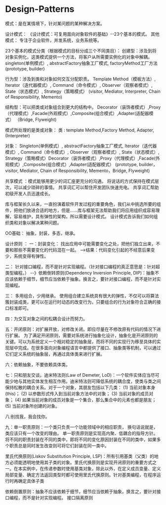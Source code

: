 # Design-Patterns
模式：是在某情境下，针对某问题的某种解决方案。

设计模式：
《设计模式：可复用面向对象软件的基础》--23个基本的模式。
其他模式： 专注于企业软件，并发系统，业务系统等。


23个基本的模式分类（根据模式的目标分成三个不同类目）：
创建型：涉及到将对象实例化，这类模式提供一个方法，将客户从所需要实例化的对象中解耦。
singleton(单例模式）, abstractFactory抽象工厂模式, factoryMethod工厂方法 (prototype, builder)

行为型：涉及到类和对象如何交互分配职责。
Template Method（模板方法）, Iterator（迭代器模式）, Command（命令模式）, Observer（观察者模式）, State（状态模式）, Strategy（策略模式） (visitor, Mediator, Interpreter, Chain of Responsibility, Memento)

结构型：可以把类或对象组合到更大的结构中。
Decorator（装饰者模式）,Proxy（代理模式）,Facade(外观模式）,Composite(组合模式）,Adapter(适配器模式） （Bridge, Flyweight)


模式所处理的是类或对象：
类 :
template Method,Factory Method, Adapter, (Interpreter)

对象：
Singleton(单例模式）, abstractFactory抽象工厂模式,  Iterator（迭代器模式）, Command（命令模式）, Observer（观察者模式）, State（状态模式）, Strategy（策略模式）Decorator（装饰者模式）,Proxy（代理模式）,Facade(外观模式）,Composite(组合模式）,Adapter(适配器模式）  (prototype, builder，visitor, Mediator, Chain of Responsibility, Memento，Bridge, Flyweight)




共享模式
：模式能够用更少的词汇座更充分的沟通。
将说话的方式保持在模式层次，可以减少琐碎的事情。
共享词汇可以帮住开发团队快速充电。
共享词汇帮助初级开发人员迅速成长。


库与框架长久以来，一直扮演着软件开发过程的重要角色，我们从中挑选所要的组件，把他们放进合适的地方，但是……库与框架无法帮助我们将应用组织成容易理解，容易维护，具有弹性的架构，所以需要设计模式。
设计模式告诉我们如何组织类和对象以解决某种问题。


OO基础：
抽象，封装，多态，继承。







设计原则 ：
一：封装变化：
找出应用中可能需要变化之处，把他们独立出来，不要和那些不需要变化的代码混在一起。
-->结果：代码变化引起的不经意后果变少，系统变得有弹性。

二：
针对接口编程，而不是针对实现编程。（针对接口编程的真正意思是：针对超类型编程。）
--》依赖倒转原则(Dependency Inversion  Principle, DIP)：抽象不应该依赖于细节，细节应当依赖于抽象。换言之，要针对接口编程，而不是针对实现编程。

三：
多用组合，少用继承。
使用组合建立系统具有很大的弹性，不仅可以将算法簇封装成类，更可以在运行时动态的改变行为，只要组合的行为对象符合正确的接口标准即可。

四：为交互对象之间的松耦合设计而努力。

五：开闭原则：对扩展开放，对修改关闭。即应尽量在不修改原有代码的情况下进行扩展。
为了满足开闭原则，需要对系统进行抽象化设计，抽象化是开闭原则的关键。可以为系统定义一个相对稳定的抽象层，而将不同的实现行为移至具体的实现层中完成。在很多面向对象编程语言中都提供了接口、抽象类等机制，可以通过它们定义系统的抽象层，再通过具体类来进行扩展。

六：依赖抽象，不要依赖具体类。 


七：只和朋友交谈。迪米特法则(Law of  Demeter, LoD)：一个软件实体应当尽可能少地与其他实体发生相互作用。迪米特法则可降低系统的耦合度，使类与类之间保持松散的耦合关系。对于一个对象，其朋友包括以下几类：
  (1) 当前对象本身(this)；
  (2) 以参数形式传入到当前对象方法中的对象；
  (3) 当前对象的成员对象；
  (4) 如果当前对象的成员对象是一个集合，那么集合中的元素也都是朋友；
  (5) 当前对象所创建的对象。
      
      
      
八:别找我，我会找你。

九：单一职责原则：一个类只负责一个功能领域中的相应职责， 换句话说就是，类应该只有一个改变的理由。
单一职责原则是实现高内聚、低耦合的指导方针。将不同的职责封装在不同的类中，即将不同的变化原因封装在不同的类中，如果多个职责总是同时发生改变则可将它们封装在同一类中。

里氏代换原则(Liskov Substitution Principle, LSP)：所有引用基类（父类）的地方必须能透明地使用其子类的对象。里氏代换原则是实现开闭原则的重要方式之一。在本实例中，在传递参数时使用基类对象，除此以外，在定义成员变量、定义局部变量、确定方法返回类型时都可使用里氏代换原则。针对基类编程，在程序运行时再确定具体子类

依赖倒置原则：抽象不应该依赖于细节，细节应当依赖于抽象。换言之，要针对接口编程，而不是针对实现编程。
接口隔离原则
